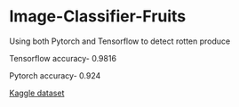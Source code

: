 # Image-Classifier-Fruits

Using both Pytorch and Tensorflow to detect rotten produce

Tensorflow accuracy- 0.9816

Pytorch accuracy- 0.924



[Kaggle dataset](https://www.kaggle.com/datasets/sriramr/fruits-fresh-and-rotten-for-classification)

